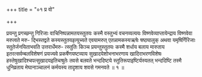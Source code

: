 +++
title = "०१ प्र वो"

+++

प्रयन्तु प्रगच्छन्तु गिरिजाः वाचिनिष्पन्नामतयस्तुतयः कस्मै वस्तुभ्यं वचनव्यत्ययः विष्णवेव्याप्तायेन्द्राय विष्णवेवा मरुत्वते मरु- द्भिस्तद्वते कस्यस्तुतयइत्युच्यते एवयामरुत् एतन्नामकस्यऋषेः षष्ठ्यालुक् अथवा यमृषिर्गिरिजाः स्तुतेर्जनयिताभवति उत्तरार्धेमरु- त्स्तुतिः किञ्च प्रयन्तुस्तुतयः कस्मै शर्धाय बलाय मारुताय इतरत्सर्वम्बलविशेषणं प्रयज्यवे प्रकर्षेणयष्टव्याय सुखादयेशोभनाभरणाय खादिराभरणविशेषः हस्तेषुखादिश्चपत्सुखादयइतिचश्रुतेः तवसे बलवते भन्ददिष्टये स्तुतिरूपाइष्टिर्यस्यतत् भन्ददिष्टि तस्मै धुनिव्रताय मेघानाञ्चालनं कर्मयस्य तादृशाय शवसे गमनवते ॥ १ ॥